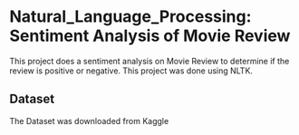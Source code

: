 # Natural_Language_Processing: Sentiment Analysis of Movie Review

This project does a sentiment analysis on Movie Review to determine if the review is positive or negative. This project was done using NLTK. 


## Dataset
The Dataset was downloaded from Kaggle

